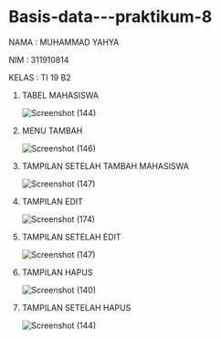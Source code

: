 # Basis-data---praktikum-8

NAMA   : MUHAMMAD YAHYA

NIM    : 311910814

KELAS  : TI 19 B2


1.  TABEL MAHASISWA 

    ![Screenshot (144)](https://user-images.githubusercontent.com/81598272/124373762-4df99a80-dcbf-11eb-8050-e23f9779fc36.png)
    
2.  MENU TAMBAH 

    ![Screenshot (146)](https://user-images.githubusercontent.com/81598272/124373787-8e591880-dcbf-11eb-93eb-25b178377053.png)
    
3. TAMPILAN SETELAH TAMBAH MAHASISWA

    ![Screenshot (147)](https://user-images.githubusercontent.com/81598272/124373806-be082080-dcbf-11eb-81fc-55659f13bf1d.png)
    
4.  TAMPILAN EDIT 

    ![Screenshot (174)](https://user-images.githubusercontent.com/81598272/124373961-24417300-dcc1-11eb-819b-de061d775ee9.png)
    
5.  TAMPILAN SETELAH EDIT

     ![Screenshot (147)](https://user-images.githubusercontent.com/81598272/124373966-4c30d680-dcc1-11eb-8f4a-617c9530be08.png)
     
6.  TAMPILAN HAPUS 

    ![Screenshot (140)](https://user-images.githubusercontent.com/81598272/124373978-7b474800-dcc1-11eb-9a0c-78c7a6e65055.png)
    
7.  TAMPILAN SETELAH HAPUS

     ![Screenshot (144)](https://user-images.githubusercontent.com/81598272/124373762-4df99a80-dcbf-11eb-8050-e23f9779fc36.png)
